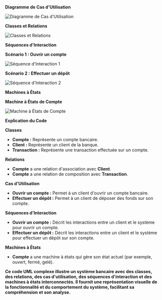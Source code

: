 **Diagramme de Cas d'Utilisation**

![Diagramme de Cas d'Utilisation](uml-use-case-diagram.png)

**Classes et Relations**

![Classes et Relations](uml-class-diagram.png)

**Séquences d'Interaction**

**Scénario 1 : Ouvrir un compte**

![Séquence d'Interaction 1](uml-sequence-diagram-1.png)

**Scénario 2 : Effectuer un dépôt**

![Séquence d'Interaction 2](uml-sequence-diagram-2.png)

**Machines à États**

**Machine à États de Compte**

![Machine à États de Compte](uml-state-machine-diagram.png)

**Explication du Code**

**Classes**

* **Compte :** Représente un compte bancaire.
* **Client :** Représente un client de la banque.
* **Transaction :** Représente une transaction effectuée sur un compte.

**Relations**

* **Compte** a une relation d'association avec **Client**.
* **Compte** a une relation de composition avec **Transaction**.

**Cas d'Utilisation**

* **Ouvrir un compte :** Permet à un client d'ouvrir un compte bancaire.
* **Effectuer un dépôt :** Permet à un client de déposer des fonds sur son compte.

**Séquences d'Interaction**

* **Ouvrir un compte :** Décrit les interactions entre un client et le système pour ouvrir un compte.
* **Effectuer un dépôt :** Décrit les interactions entre un client et le système pour effectuer un dépôt sur son compte.

**Machines à États**

* **Compte** a une machine à états qui gère son état actuel (par exemple, ouvert, fermé, gelé).

**Ce code UML complexe illustre un système bancaire avec des classes, des relations, des cas d'utilisation, des séquences d'interaction et des machines à états interconnectés. Il fournit une représentation visuelle de la fonctionnalité et du comportement du système, facilitant sa compréhension et son analyse.**